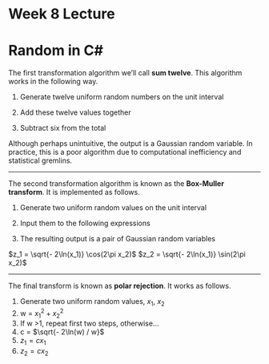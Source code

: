 # Week 8 Lecture
# Random in C#

The first transformation algorithm we’ll call **sum twelve**. This algorithm
works in the following way.

1. Generate twelve uniform random numbers on the unit interval

2. Add these twelve values together

3. Subtract six from the total

Although perhaps unintuitive, the output is a Gaussian random variable.
In practice, this is a poor algorithm due to computational inefficiency and
statistical gremlins.


---


The second transformation algorithm is known as the **Box-Muller**
**transform**. It is implemented as follows.

1. Generate two uniform random values on the unit interval

2. Input them to the following expressions

3. The resulting output is a pair of Gaussian random variables

$z_1 = \sqrt{- 2\ln(x_1)} \cos(2\pi x_2)$
$z_2 = \sqrt{- 2\ln(x_1)} \sin(2\pi x_2)$


---


The final transform is known as **polar rejection**. It works as follows.

1. Generate two uniform random values, $x_1$, $x_2$
2. w = $x_{1}^{2} + x_{2}^{2}$
3. If w >1, repeat first two steps, otherwise...
4. c = $\sqrt{- 2\ln(w) / w}$
5. $z_1 = cx_1$
6. $z_2 = cx_2$